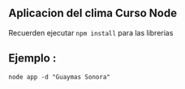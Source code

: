 ## Aplicacion del clima Curso Node

Recuerden ejecutar ```npm install``` para las librerias

## Ejemplo :

```
node app -d "Guaymas Sonora"